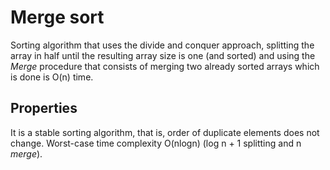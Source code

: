 # Merge sort
Sorting algorithm that uses the divide and conquer approach, splitting the array in half until the resulting array size is one (and sorted) and using the *Merge* procedure that consists of merging two already sorted arrays which is done is O(n) time. 

## Properties
It is a stable sorting algorithm, that is, order of duplicate elements does not change.
Worst-case time complexity O(nlogn) (log n + 1 splitting and n *merge*).
